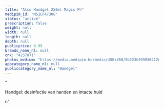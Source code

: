 ```yaml
---
title: "Alco Handgel 250ml Magis Ph"
medipim_id: "M51CF4730G"
status: "active"
prescription: false
weight: null
width: null
length: null
depth: null
publicprice: 9.99
brands_name_nl: null
cnk: "4237871"
photos_medium: "https://media.medipim.be/media/450x450/9b323b039836412e5daab9a413576d39.jpg"
apbcategory_name_nl: null
publiccategory_name_nl: "Handgel"
---
```

"<p>Handgel: desinfectie van handen en intacte huid</p>n"

